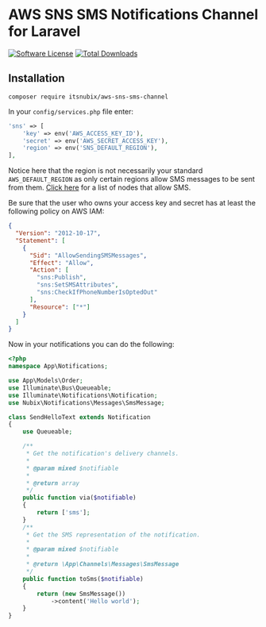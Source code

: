 # AWS SNS SMS Notifications Channel for Laravel

[![Software License](https://img.shields.io/badge/license-MIT-brightgreen.svg?style=flat-square)](LICENSE)
[![Total Downloads](https://img.shields.io/packagist/dt/itsnubix/aws-sns-sms-channel.svg?style=flat-square)](https://packagist.org/packages/kylemilloy/edamam-php)

## Installation

`composer require itsnubix/aws-sns-sms-channel`

In your `config/services.php` file enter:

```php
'sns' => [
    'key' => env('AWS_ACCESS_KEY_ID'),
    'secret' => env('AWS_SECRET_ACCESS_KEY'),
    'region' => env('SNS_DEFAULT_REGION'),
],
```

Notice here that the region is not necessarily your standard `AWS_DEFAULT_REGION` as only certain regions allow SMS messages to be sent from them. [Click here](https://docs.aws.amazon.com/sns/latest/dg/sns-supported-regions-countries.html) for a list of nodes that allow SMS.

Be sure that the user who owns your access key and secret has at least the following policy on AWS IAM:

```json
{
  "Version": "2012-10-17",
  "Statement": [
    {
      "Sid": "AllowSendingSMSMessages",
      "Effect": "Allow",
      "Action": [
        "sns:Publish",
        "sns:SetSMSAttributes",
        "sns:CheckIfPhoneNumberIsOptedOut"
      ],
      "Resource": ["*"]
    }
  ]
}
```

Now in your notifications you can do the following:

```php
<?php
namespace App\Notifications;

use App\Models\Order;
use Illuminate\Bus\Queueable;
use Illuminate\Notifications\Notification;
use Nubix\Notifications\Messages\SmsMessage;

class SendHelloText extends Notification
{
    use Queueable;

    /**
     * Get the notification's delivery channels.
     *
     * @param mixed $notifiable
     *
     * @return array
     */
    public function via($notifiable)
    {
        return ['sms'];
    }
    /**
     * Get the SMS representation of the notification.
     *
     * @param mixed $notifiable
     *
     * @return \App\Channels\Messages\SmsMessage
     */
    public function toSms($notifiable)
    {
        return (new SmsMessage())
            ->content('Hello world');
    }
}
```
